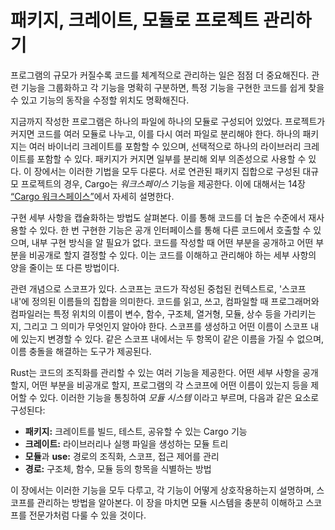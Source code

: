 # 패키지, 크레이트, 모듈로 프로젝트 관리하기

프로그램의 규모가 커질수록 코드를 체계적으로 관리하는 일은 점점 더 중요해진다. 관련 기능을 그룹화하고 각 기능을 명확히 구분하면, 특정 기능을 구현한 코드를 쉽게 찾을 수 있고 기능의 동작을 수정할 위치도 명확해진다.

지금까지 작성한 프로그램은 하나의 파일에 하나의 모듈로 구성되어 있었다. 프로젝트가 커지면 코드를 여러 모듈로 나누고, 이를 다시 여러 파일로 분리해야 한다. 하나의 패키지는 여러 바이너리 크레이트를 포함할 수 있으며, 선택적으로 하나의 라이브러리 크레이트를 포함할 수 있다. 패키지가 커지면 일부를 분리해 외부 의존성으로 사용할 수 있다. 이 장에서는 이러한 기법을 모두 다룬다. 서로 연관된 패키지 집합으로 구성된 대규모 프로젝트의 경우, Cargo는 _워크스페이스_ 기능을 제공한다. 이에 대해서는 14장 [“Cargo 워크스페이스”][workspaces]<!-- ignore -->에서 자세히 설명한다.

구현 세부 사항을 캡슐화하는 방법도 살펴본다. 이를 통해 코드를 더 높은 수준에서 재사용할 수 있다. 한 번 구현한 기능은 공개 인터페이스를 통해 다른 코드에서 호출할 수 있으며, 내부 구현 방식을 알 필요가 없다. 코드를 작성할 때 어떤 부분을 공개하고 어떤 부분을 비공개로 할지 결정할 수 있다. 이는 코드를 이해하고 관리해야 하는 세부 사항의 양을 줄이는 또 다른 방법이다.

관련 개념으로 스코프가 있다. 스코프는 코드가 작성된 중첩된 컨텍스트로, '스코프 내'에 정의된 이름들의 집합을 의미한다. 코드를 읽고, 쓰고, 컴파일할 때 프로그래머와 컴파일러는 특정 위치의 이름이 변수, 함수, 구조체, 열거형, 모듈, 상수 등을 가리키는지, 그리고 그 의미가 무엇인지 알아야 한다. 스코프를 생성하고 어떤 이름이 스코프 내에 있는지 변경할 수 있다. 같은 스코프 내에서는 두 항목이 같은 이름을 가질 수 없으며, 이름 충돌을 해결하는 도구가 제공된다.

Rust는 코드의 조직화를 관리할 수 있는 여러 기능을 제공한다. 어떤 세부 사항을 공개할지, 어떤 부분을 비공개로 할지, 프로그램의 각 스코프에 어떤 이름이 있는지 등을 제어할 수 있다. 이러한 기능을 통칭하여 _모듈 시스템_ 이라고 부르며, 다음과 같은 요소로 구성된다:

- **패키지:** 크레이트를 빌드, 테스트, 공유할 수 있는 Cargo 기능
- **크레이트:** 라이브러리나 실행 파일을 생성하는 모듈 트리
- **모듈**과 **use:** 경로의 조직화, 스코프, 접근 제어를 관리
- **경로:** 구조체, 함수, 모듈 등의 항목을 식별하는 방법

이 장에서는 이러한 기능을 모두 다루고, 각 기능이 어떻게 상호작용하는지 설명하며, 스코프를 관리하는 방법을 알아본다. 이 장을 마치면 모듈 시스템을 충분히 이해하고 스코프를 전문가처럼 다룰 수 있을 것이다.

[workspaces]: ch14-03-cargo-workspaces.html


